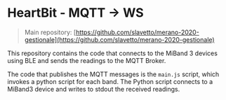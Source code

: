 # HeartBit - MQTT -> WS

> Main repository: [https://github.com/slavetto/merano-2020-gestionale](https://github.com/slavetto/merano-2020-gestionale)

This repository contains the code that connects to the MiBand 3 devices using BLE and sends the readings to the MQTT Broker.

The code that publishes the MQTT messages is the `main.js` script, which invokes a python script for each band. The Python script connects to a MiBand3 device and writes to stdout the received readings.
